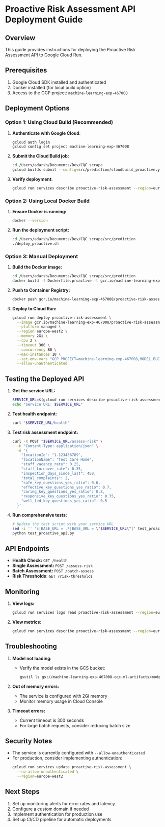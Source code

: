 # Proactive Risk Assessment API Deployment Guide

## Overview
This guide provides instructions for deploying the Proactive Risk Assessment API to Google Cloud Run.

## Prerequisites
1. Google Cloud SDK installed and authenticated
2. Docker installed (for local build option)
3. Access to the GCP project: `machine-learning-exp-467008`

## Deployment Options

### Option 1: Using Cloud Build (Recommended)

1. **Authenticate with Google Cloud:**
   ```bash
   gcloud auth login
   gcloud config set project machine-learning-exp-467008
   ```

2. **Submit the Cloud Build job:**
   ```bash
   cd /Users/adarsh/Documents/Dev/CQC_scrape
   gcloud builds submit --config=src/prediction/cloudbuild_proactive.yaml --substitutions=COMMIT_SHA=latest
   ```

3. **Verify deployment:**
   ```bash
   gcloud run services describe proactive-risk-assessment --region=europe-west2 --format='value(status.url)'
   ```

### Option 2: Using Local Docker Build

1. **Ensure Docker is running:**
   ```bash
   docker --version
   ```

2. **Run the deployment script:**
   ```bash
   cd /Users/adarsh/Documents/Dev/CQC_scrape/src/prediction
   ./deploy_proactive.sh
   ```

### Option 3: Manual Deployment

1. **Build the Docker image:**
   ```bash
   cd /Users/adarsh/Documents/Dev/CQC_scrape/src/prediction
   docker build -f Dockerfile.proactive -t gcr.io/machine-learning-exp-467008/proactive-risk-assessment .
   ```

2. **Push to Container Registry:**
   ```bash
   docker push gcr.io/machine-learning-exp-467008/proactive-risk-assessment
   ```

3. **Deploy to Cloud Run:**
   ```bash
   gcloud run deploy proactive-risk-assessment \
     --image gcr.io/machine-learning-exp-467008/proactive-risk-assessment \
     --platform managed \
     --region europe-west2 \
     --memory 2Gi \
     --cpu 2 \
     --timeout 300 \
     --concurrency 80 \
     --max-instances 10 \
     --set-env-vars "GCP_PROJECT=machine-learning-exp-467008,MODEL_BUCKET=machine-learning-exp-467008-cqc-ml-artifacts,MODEL_PATH=models/proactive/model_package.pkl" \
     --allow-unauthenticated
   ```

## Testing the Deployed API

1. **Get the service URL:**
   ```bash
   SERVICE_URL=$(gcloud run services describe proactive-risk-assessment --region=europe-west2 --format='value(status.url)')
   echo "Service URL: $SERVICE_URL"
   ```

2. **Test health endpoint:**
   ```bash
   curl "$SERVICE_URL/health"
   ```

3. **Test risk assessment endpoint:**
   ```bash
   curl -X POST "$SERVICE_URL/assess-risk" \
     -H "Content-Type: application/json" \
     -d '{
       "locationId": "1-123456789",
       "locationName": "Test Care Home",
       "staff_vacancy_rate": 0.25,
       "staff_turnover_rate": 0.35,
       "inspection_days_since_last": 450,
       "total_complaints": 2,
       "safe_key_questions_yes_ratio": 0.6,
       "effective_key_questions_yes_ratio": 0.7,
       "caring_key_questions_yes_ratio": 0.8,
       "responsive_key_questions_yes_ratio": 0.75,
       "well_led_key_questions_yes_ratio": 0.5
     }'
   ```

4. **Run comprehensive tests:**
   ```bash
   # Update the test script with your service URL
   sed -i '' "s|BASE_URL = .*|BASE_URL = \"$SERVICE_URL\"|" test_proactive_api.py
   python test_proactive_api.py
   ```

## API Endpoints

- **Health Check:** `GET /health`
- **Single Assessment:** `POST /assess-risk`
- **Batch Assessment:** `POST /batch-assess`
- **Risk Thresholds:** `GET /risk-thresholds`

## Monitoring

1. **View logs:**
   ```bash
   gcloud run services logs read proactive-risk-assessment --region=europe-west2
   ```

2. **View metrics:**
   ```bash
   gcloud run services describe proactive-risk-assessment --region=europe-west2
   ```

## Troubleshooting

1. **Model not loading:**
   - Verify the model exists in the GCS bucket:
     ```bash
     gsutil ls gs://machine-learning-exp-467008-cqc-ml-artifacts/models/proactive/
     ```

2. **Out of memory errors:**
   - The service is configured with 2Gi memory
   - Monitor memory usage in Cloud Console

3. **Timeout errors:**
   - Current timeout is 300 seconds
   - For large batch requests, consider reducing batch size

## Security Notes

- The service is currently configured with `--allow-unauthenticated`
- For production, consider implementing authentication:
  ```bash
  gcloud run services update proactive-risk-assessment \
    --no-allow-unauthenticated \
    --region=europe-west2
  ```

## Next Steps

1. Set up monitoring alerts for error rates and latency
2. Configure a custom domain if needed
3. Implement authentication for production use
4. Set up CI/CD pipeline for automatic deployments